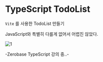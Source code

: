 # TypeScript TodoList

`Vite` 를 사용한 TodoList 만들기

JavaScript와 특별히 다를게 없어서 어렵진 않았다.

![1](https://user-images.githubusercontent.com/110772094/210962164-24921abe-a04a-4bad-afa6-404e8d4bdf10.PNG)

-Zerobase TypeScript 강의 중..-
